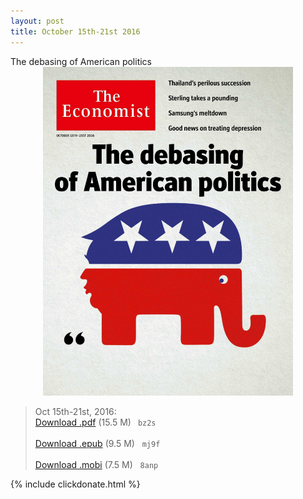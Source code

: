 ```yaml
---
layout: post
title: October 15th-21st 2016
---
```

<!--
<div class="message">
Sorry! The service is temporarily unavailable.
</div>-->

<div class="message">
	The debasing of American politics
</div>


<div style="position: relative; max-width: 400px; 
    margin: 0 auto;">
<img src="/public/img/the-economist/img_2016.10.15.jpg" />
</div>

<!--more-->
> Oct 15th-21st, 2016:<br/>
[Download .pdf](https://yun.baidu.com/s/1bph1r11) (15.5 M)&ensp;
`bz2s` <br/><br/>
[Download .epub](https://yun.baidu.com/s/1i5PoreX) (9.5 M) &nbsp;
`mj9f` <br/><br/>
[Download .mobi](https://yun.baidu.com/s/1o7UnAGi) (7.5 M) &nbsp;
`8anp`

{% include clickdonate.html %}
